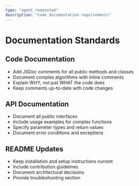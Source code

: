 ```yaml
---
type: "agent_requested"
description: "Code documentation requirements"
---
```

# Documentation Standards

## Code Documentation
- Add JSDoc comments for all public methods and classes
- Document complex algorithms with inline comments
- Explain WHY, not just WHAT the code does
- Keep comments up-to-date with code changes

## API Documentation
- Document all public interfaces
- Include usage examples for complex functions
- Specify parameter types and return values
- Document error conditions and exceptions

## README Updates
- Keep installation and setup instructions current
- Include contribution guidelines
- Document architectural decisions
- Provide troubleshooting section